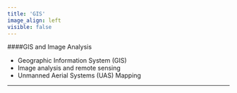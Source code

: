 ```yaml
---
title: 'GIS'
image_align: left
visible: false
---
```


####GIS and Image Analysis

* Geographic Information System (GIS)
* Image analysis and remote sensing
* Unmanned Aerial Systems (UAS) Mapping

---